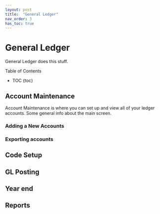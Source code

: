 ```yaml
---
layout: post
title:  "General Ledger"
nav_order: 3
has_toc: true
---
```



# General Ledger
General Ledger does this stuff.

Table of Contents
- TOC
{toc}

## Account Maintenance
Account Maintenance is where you can set up and view all of your ledger accounts. Some general info about the main screen.

### Adding a New Accounts

### Exporting accounts


## Code Setup

## GL Posting

## Year end

## Reports
